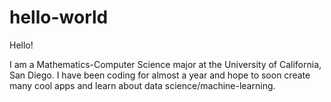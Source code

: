 # hello-world

Hello!

I am a Mathematics-Computer Science major at the University of California, San Diego.
I have been coding for almost a year and hope to soon create many cool apps and learn
about data science/machine-learning.
